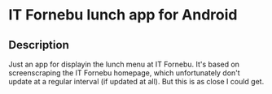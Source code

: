 IT Fornebu lunch app for Android
=================================

Description
---------------------------------
Just an app for displayin the lunch menu at IT Fornebu. It's based on screenscraping the IT Fornebu homepage, which unfortunately don't update at a regular interval (if updated at all). But this is as close I could get.
